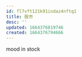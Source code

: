 ```yaml
---
id: fl7vft121k91indaz4nftq1
title: 股市
desc: ''
updated: 1664376819746
created: 1664376794666
---
```

mood in stock